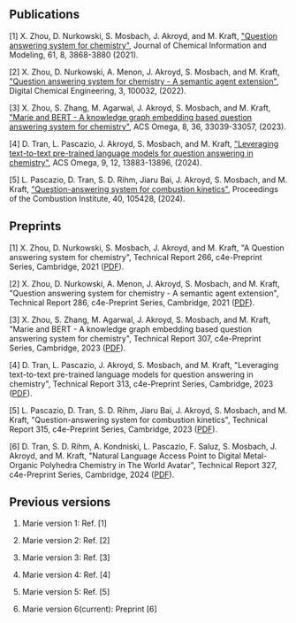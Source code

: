 ## Publications

[1] X. Zhou, D. Nurkowski, S. Mosbach, J. Akroyd, and M. Kraft, ["Question answering system for chemistry"](https://doi.org/10.1021/acs.jcim.1c00275), Journal of Chemical Information and Modeling, 61, 8, 3868-3880 (2021).

[2] X. Zhou, D. Nurkowski, A. Menon, J. Akroyd, S. Mosbach, and M. Kraft, ["Question answering system for chemistry - A semantic agent extension"](https://doi.org/10.1016/j.dche.2022.100032), Digital Chemical Engineering, 3, 100032, (2022).

[3] X. Zhou, S. Zhang, M. Agarwal, J. Akroyd, S. Mosbach, and M. Kraft, ["Marie and BERT - A knowledge graph embedding based question answering system for chemistry"](https://doi.org/10.1021/acsomega.3c05114), ACS Omega, 8, 36, 33039-33057, (2023).

[4] D. Tran, L. Pascazio, J. Akroyd, S. Mosbach, and M. Kraft, ["Leveraging text-to-text pre-trained language models for question answering in chemistry"](https://doi.org/10.1021/acsomega.3c08842), ACS Omega, 9, 12, 13883-13896, (2024).

[5] L. Pascazio, D. Tran, S. D. Rihm, Jiaru Bai, J. Akroyd, S. Mosbach, and M. Kraft, ["Question-answering system for combustion kinetics"](https://doi.org/10.1016/j.proci.2024.105428), Proceedings of the Combustion Institute, 40, 105428, (2024).

## Preprints

[1] X. Zhou, D. Nurkowski, S. Mosbach, J. Akroyd, and M. Kraft, "A Question answering system for chemistry", Technical Report 266, c4e-Preprint Series, Cambridge, 2021 ([PDF](https://como.ceb.cam.ac.uk/media/preprints/c4e-preprint-266.pdf)).

[2] X. Zhou, D. Nurkowski, A. Menon, J. Akroyd, S. Mosbach, and M. Kraft, "Question answering system for chemistry - A semantic agent extension", Technical Report 286, c4e-Preprint Series, Cambridge, 2021 ([PDF](https://como.ceb.cam.ac.uk/media/preprints/c4e-preprint-286.pdf)).

[3] X. Zhou, S. Zhang, M. Agarwal, J. Akroyd, S. Mosbach, and M. Kraft, "Marie and BERT - A knowledge graph embedding based question answering system for chemistry", Technical Report 307, c4e-Preprint Series, Cambridge, 2023 ([PDF](https://como.ceb.cam.ac.uk/media/preprints/c4e-preprint-307.pdf)).

[4] D. Tran, L. Pascazio, J. Akroyd, S. Mosbach, and M. Kraft, "Leveraging text-to-text pre-trained language models for question answering in chemistry", Technical Report 313, c4e-Preprint Series, Cambridge, 2023 ([PDF](https://como.ceb.cam.ac.uk/media/preprints/c4e-preprint-313.pdf)).

[5] L. Pascazio, D. Tran, S. D. Rihm, Jiaru Bai, J. Akroyd, S. Mosbach, and M. Kraft, "Question-answering system for combustion kinetics", Technical Report 315, c4e-Preprint Series, Cambridge, 2023 ([PDF](https://como.ceb.cam.ac.uk/media/preprints/c4e-preprint-315.pdf)).

[6] D. Tran, S. D. Rihm, A. Kondniski, L. Pascazio, F. Saluz, S. Mosbach, J. Akroyd, and M. Kraft, "Natural Language Access Point to Digital Metal-Organic Polyhedra Chemistry in The World Avatar", Technical Report 327, c4e-Preprint Series, Cambridge, 2024 ([PDF](https://como.ceb.cam.ac.uk/media/preprints/c4e_327_nmdt2_MarieICL__preprint_.pdf)).

## Previous versions

1. Marie version 1: Ref. [1]

1. Marie version 2: Ref. [2]

1. Marie version 3: Ref. [3]

1. Marie version 4: Ref. [4]

1. Marie version 5: Ref. [5]

1. Marie version 6(current): Preprint [6]
